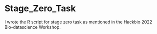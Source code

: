 # Stage_Zero_Task
I wrote the R script for stage zero task as mentioned in the Hackbio 2022 Bio-datascience Workshop.
